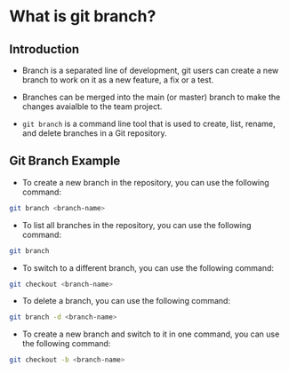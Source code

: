 # What is git branch?

## Introduction

- Branch is a separated line of development, git users can create a new branch to work on it as a new feature, a fix or a test.

- Branches can be merged into the main (or master) branch to make the changes avaialble to the team project.

- `git branch` is a command line tool that is used to create, list, rename, and delete branches in a Git repository.

## Git Branch Example

- To create a new branch in the repository, you can use the following command:

```bash
git branch <branch-name>
```

- To list all branches in the repository, you can use the following command:

```bash
git branch
```

- To switch to a different branch, you can use the following command:

```bash
git checkout <branch-name>
```

- To delete a branch, you can use the following command:

```bash
git branch -d <branch-name>
```

- To create a new branch and switch to it in one command, you can use the following command:

```bash
git checkout -b <branch-name>
```
